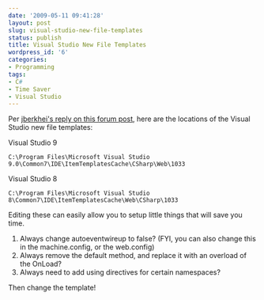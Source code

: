 ```yaml
---
date: '2009-05-11 09:41:28'
layout: post
slug: visual-studio-new-file-templates
status: publish
title: Visual Studio New File Templates
wordpress_id: '6'
categories:
- Programming
tags:
- C#
- Time Saver
- Visual Studio
---
```


Per [jberkhei's reply on this forum post](http://forums.asp.net/p/1247808/2358210.aspx#2358210), here are the locations of the Visual Studio new file templates:


Visual Studio 9

	C:\Program Files\Microsoft Visual Studio 9.0\Common7\IDE\ItemTemplatesCache\CSharp\Web\1033

Visual Studio 8

	C:\Program Files\Microsoft Visual Studio 8\Common7\IDE\ItemTemplatesCache\Web\CSharp\1033

Editing these can easily allow you to setup little things that will save you time.

1. Always change autoeventwireup to false? (FYI, you can also change this in the machine.config, or the web.config)
2. Always remove the default method, and replace it with an overload of the OnLoad?
3. Always need to add using directives for certain namespaces?

Then change the template!
